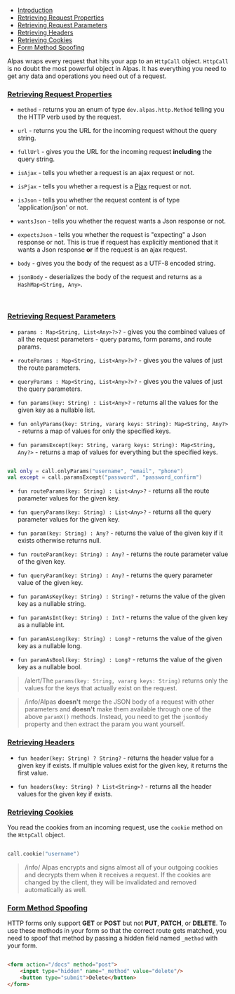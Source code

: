 - [Introduction](#introduction)
- [Retrieving Request Properties](#properties)
- [Retrieving Request Parameters](#parameters)
- [Retrieving Headers](#headers)
- [Retrieving Cookies](#cookies)
- [Form Method Spoofing](#spoofing)

Alpas wraps every request that hits your app to an `HttpCall` object. `HttpCall` is no doubt the most powerful object
in Alpas. It has everything you need to get any data and operations you need out of a request.

<a name="properties"></a>
### [Retrieving Request Properties](#properties)

<div class="sublist">

* `method` - returns you an enum of type `dev.alpas.http.Method` telling you the HTTP verb used by the request.

* `url` - returns you the URL for the incoming request without the query string.
 
* `fullUrl` - gives you the URL for the incoming request **including** the query string.

* `isAjax` - tells you whether a request is an ajax request or not.

* `isPjax` - tells you whether a request is a [Pjax](https://github.com/defunkt/jquery-pjax) request or not.

* `isJson` - tells you whether the request content is of type 'application/json' or not.

* `wantsJson` - tells you whether the request wants a Json response or not.

* `expectsJson` - tells you whether the request is "expecting" a Json response or not. This is true if request
has explicitly mentioned that it wants a Json response **or** if the request is an ajax request.

* `body` - gives you the body of the request as a UTF-8 encoded string.

* `jsonBody` - deserializes the body of the request and returns as a `HashMap<String, Any>`.

</div>

<br/>

<a name="parameters"></a>
### [Retrieving Request Parameters](#parameters)

<div class="sublist">

* `params : Map<String, List<Any>?>?` - gives you the combined values of all the request parameters - query params, 
form params, and route params.
* `routeParams : Map<String, List<Any>?>?` - gives you the values of just the route parameters.
* `queryParams : Map<String, List<Any>?>?` - gives you the values of just the query parameters.

* `fun params(key: String) : List<Any>?` - returns all the values for the given key as a nullable list.
* `fun onlyParams(key: String, vararg keys: String): Map<String, Any?>` - returns a map of values for only the specified 
keys.
* `fun paramsExcept(key: String, vararg keys: String): Map<String, Any?>` - returns a map of values for everything but the
specified keys.

<span class="line-numbers" data-start="8">

```kotlin

val only = call.onlyParams("username", "email", "phone")
val except = call.paramsExcept("password", "password_confirm")

```

</span>

* `fun routeParams(key: String) : List<Any>?` - returns all the route parameter values for the given key.
* `fun queryParams(key: String) : List<Any>?` - returns all the query parameter values for the given key.

* `fun param(key: String) : Any?` - returns the value of the given key if it exists otherwise returns null.
* `fun routeParam(key: String) : Any?` - returns the route parameter value of the given key.
* `fun queryParam(key: String) : Any?` - returns the query parameter value of the given key.

* `fun paramAsKey(key: String) : String?` - returns the value of the given key as a nullable string.
* `fun paramAsInt(key: String) : Int?` - returns the value of the given key as a nullable int.
* `fun paramAsLong(key: String) : Long?` - returns the value of the given key as a nullable long.
* `fun paramAsBool(key: String) : Long?` - returns the value of the given key as a nullable bool.

> /alert/<span>The `params(key: String, vararg keys: String)` returns only the values for the keys that actually 
> exist on the request.</span>

> /info/<span>Alpas **doesn't** merge the JSON body of a request with other parameters and **doesn't** make them 
> available through one of the above `paramX()` methods. Instead, you need to get the `jsonBody` property and then 
> extract the param you want yourself.</span>

</div>

<a name="headers"></a>
### [Retrieving Headers](#headers)

<div class="sublist">

* `fun header(key: String) ? String?` - returns the header value for a given key if exists. If multiple values exist for
the given key, it returns the first value.

* `fun headers(key: String) ? List<String>?` - returns all the header values for the given key if exists. 

</div>

<a name="cookies"></a>
### [Retrieving Cookies](#cookies)

You read the cookies from an incoming request, use the `cookie` method on the `HttpCall` object.

<span class="line-numbers" data-start="8">

```kotlin

call.cookie("username")

```

</span>

> /info/ <span> Alpas encrypts and signs almost all of your outgoing cookies and decrypts them when it receives a 
> request. If the cookies are changed by the client, they will be invalidated and removed automatically as well.

<a name="spoofing"></a>
### [Form Method Spoofing](#spoofing)

HTTP forms only support **GET** or **POST** but not **PUT**, **PATCH**, or **DELETE**. To use these methods 
in your form so that the correct route gets matched, you need to spoof that method by passing a hidden field 
named `_method` with your form.

<span class="line-numbers" data-start="16">

```html

<form action="/docs" method="post">
    <input type="hidden" name="_method" value="delete"/>
    <button type="submit">Delete</button>
</form>

```

</span>
